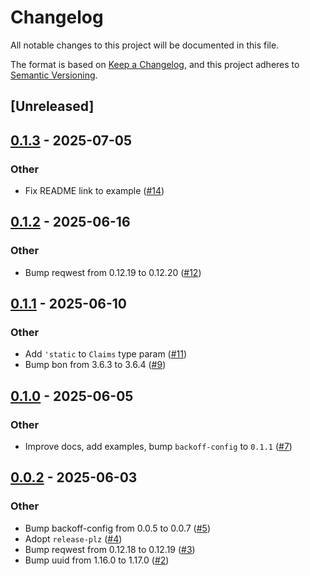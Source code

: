 # Changelog

All notable changes to this project will be documented in this file.

The format is based on [Keep a Changelog](https://keepachangelog.com/en/1.0.0/),
and this project adheres to [Semantic Versioning](https://semver.org/spec/v2.0.0.html).

## [Unreleased]

## [0.1.3](https://github.com/yevtyushkin/id_token_verifier/compare/v0.1.2...v0.1.3) - 2025-07-05

### Other

- Fix README link to example ([#14](https://github.com/yevtyushkin/id_token_verifier/pull/14))

## [0.1.2](https://github.com/yevtyushkin/id_token_verifier/compare/v0.1.1...v0.1.2) - 2025-06-16

### Other

- Bump reqwest from 0.12.19 to 0.12.20 ([#12](https://github.com/yevtyushkin/id_token_verifier/pull/12))

## [0.1.1](https://github.com/yevtyushkin/id_token_verifier/compare/v0.1.0...v0.1.1) - 2025-06-10

### Other

- Add `'static` to `Claims` type param ([#11](https://github.com/yevtyushkin/id_token_verifier/pull/11))
- Bump bon from 3.6.3 to 3.6.4 ([#9](https://github.com/yevtyushkin/id_token_verifier/pull/9))

## [0.1.0](https://github.com/yevtyushkin/id_token_verifier/compare/v0.0.2...v0.0.3) - 2025-06-05

### Other

- Improve docs, add examples, bump `backoff-config` to `0.1.1` ([#7](https://github.com/yevtyushkin/id_token_verifier/pull/7))

## [0.0.2](https://github.com/yevtyushkin/id_token_verifier/compare/v0.0.1...v0.0.2) - 2025-06-03

### Other

- Bump backoff-config from 0.0.5 to 0.0.7 ([#5](https://github.com/yevtyushkin/id_token_verifier/pull/5))
- Adopt `release-plz` ([#4](https://github.com/yevtyushkin/id_token_verifier/pull/4))
- Bump reqwest from 0.12.18 to 0.12.19 ([#3](https://github.com/yevtyushkin/id_token_verifier/pull/3))
- Bump uuid from 1.16.0 to 1.17.0 ([#2](https://github.com/yevtyushkin/id_token_verifier/pull/2))
